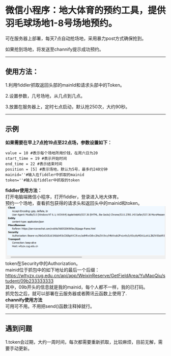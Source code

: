 # 微信小程序：地大体育的预约工具，提供羽毛球场地1-8号场地预约。  

可在服务器上部署，每天7点自动抢场地，采用暴力post方式确保抢到。  

如果抢到场地，将发送至channify提示成功预约。  

---
## 使用方法：

1.利用fiddler抓取返回头部的mainId和请求头部中的Token。 

2.设置参数，几号场地，从几点到几点。

3.放置在服务器上，定时七点启动，默认抢250次，大约90秒。   

---
## 示例
**如果需要在早上7点抢19点至22点场，参数设置如下：**

    value = 10 #表示每个场地所用价钱，在周六日为20 
    start_time = 19 #表示开始时间
    end_time = 22 #表示结束时间
    position = [5] #表示场地，默认为5号，最多约240分钟
    mainid=''#输入在fiddler中抓取的mainid
    token=''#输入在fiddler中抓取的token  
**fiddler使用方法：**  
打开电脑端微信小程序，打开fiddler，登录进入地大体育。  
预约一个场地，查看抓包获得的请求头和返回头中的mainid和token。 
![token](.\Snipaste_2022-04-21_11-18-12.png)
token在Security中的Authorization。  
mainid位于抓包中的如下地址的最后一个后缀：
https://wltyzx.cug.edu.cn/api/app/WeixinReserve/GetFieldArea/YuMaoQiu/student/09b233333333  
其中，09b开头的信息就是我的mainid，每个人都不一样，我的已打码。  
抓完包之后，就可以部署在云服务器或者腾讯云函数上使用了.   
**channify使用方法**  
可用可不用。不用把send()函数注释掉就行。

---
## 遇到问题
1.token会过期，大约一周时间，每次都需要重新抓取，比较麻烦，目前无解，需要手动更新。  